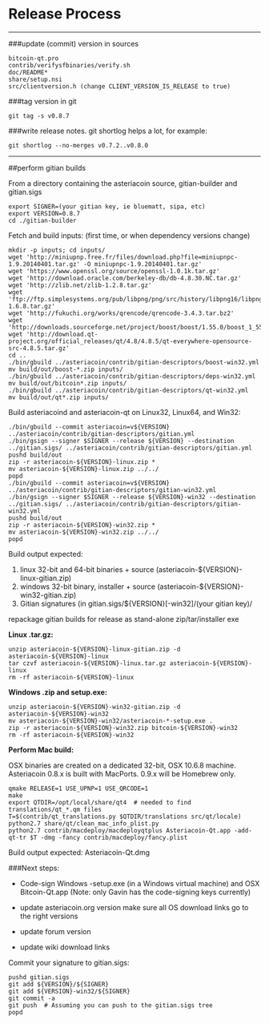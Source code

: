 Release Process
====================

* * *

###update (commit) version in sources


	bitcoin-qt.pro
	contrib/verifysfbinaries/verify.sh
	doc/README*
	share/setup.nsi
	src/clientversion.h (change CLIENT_VERSION_IS_RELEASE to true)

###tag version in git

	git tag -s v0.8.7

###write release notes. git shortlog helps a lot, for example:

	git shortlog --no-merges v0.7.2..v0.8.0

* * *

##perform gitian builds

 From a directory containing the asteriacoin source, gitian-builder and gitian.sigs
  
	export SIGNER=(your gitian key, ie bluematt, sipa, etc)
	export VERSION=0.8.7
	cd ./gitian-builder

 Fetch and build inputs: (first time, or when dependency versions change)

	mkdir -p inputs; cd inputs/
	wget 'http://miniupnp.free.fr/files/download.php?file=miniupnpc-1.9.20140401.tar.gz' -O miniupnpc-1.9.20140401.tar.gz'
	wget 'https://www.openssl.org/source/openssl-1.0.1k.tar.gz'
	wget 'http://download.oracle.com/berkeley-db/db-4.8.30.NC.tar.gz'
	wget 'http://zlib.net/zlib-1.2.8.tar.gz'
	wget 'ftp://ftp.simplesystems.org/pub/libpng/png/src/history/libpng16/libpng-1.6.8.tar.gz'
	wget 'http://fukuchi.org/works/qrencode/qrencode-3.4.3.tar.bz2'
	wget 'http://downloads.sourceforge.net/project/boost/boost/1.55.0/boost_1_55_0.tar.bz2'
	wget 'http://download.qt-project.org/official_releases/qt/4.8/4.8.5/qt-everywhere-opensource-src-4.8.5.tar.gz'
	cd ..
	./bin/gbuild ../asteriacoin/contrib/gitian-descriptors/boost-win32.yml
	mv build/out/boost-*.zip inputs/
	./bin/gbuild ../asteriacoin/contrib/gitian-descriptors/deps-win32.yml
	mv build/out/bitcoin*.zip inputs/
	./bin/gbuild ../asteriacoin/contrib/gitian-descriptors/qt-win32.yml
	mv build/out/qt*.zip inputs/

 Build asteriacoind and asteriacoin-qt on Linux32, Linux64, and Win32:
  
	./bin/gbuild --commit asteriacoin=v${VERSION} ../asteriacoin/contrib/gitian-descriptors/gitian.yml
	./bin/gsign --signer $SIGNER --release ${VERSION} --destination ../gitian.sigs/ ../asteriacoin/contrib/gitian-descriptors/gitian.yml
	pushd build/out
	zip -r asteriacoin-${VERSION}-linux.zip *
	mv asteriacoin-${VERSION}-linux.zip ../../
	popd
	./bin/gbuild --commit asteriacoin=v${VERSION} ../asteriacoin/contrib/gitian-descriptors/gitian-win32.yml
	./bin/gsign --signer $SIGNER --release ${VERSION}-win32 --destination ../gitian.sigs/ ../asteriacoin/contrib/gitian-descriptors/gitian-win32.yml
	pushd build/out
	zip -r asteriacoin-${VERSION}-win32.zip *
	mv asteriacoin-${VERSION}-win32.zip ../../
	popd

  Build output expected:

  1. linux 32-bit and 64-bit binaries + source (asteriacoin-${VERSION}-linux-gitian.zip)
  2. windows 32-bit binary, installer + source (asteriacoin-${VERSION}-win32-gitian.zip)
  3. Gitian signatures (in gitian.sigs/${VERSION}[-win32]/(your gitian key)/

repackage gitian builds for release as stand-alone zip/tar/installer exe

**Linux .tar.gz:**

	unzip asteriacoin-${VERSION}-linux-gitian.zip -d asteriacoin-${VERSION}-linux
	tar czvf asteriacoin-${VERSION}-linux.tar.gz asteriacoin-${VERSION}-linux
	rm -rf asteriacoin-${VERSION}-linux

**Windows .zip and setup.exe:**

	unzip asteriacoin-${VERSION}-win32-gitian.zip -d asteriacoin-${VERSION}-win32
	mv asteriacoin-${VERSION}-win32/asteriacoin-*-setup.exe .
	zip -r asteriacoin-${VERSION}-win32.zip bitcoin-${VERSION}-win32
	rm -rf asteriacoin-${VERSION}-win32

**Perform Mac build:**

  OSX binaries are created on a dedicated 32-bit, OSX 10.6.8 machine.
  Asteriacoin 0.8.x is built with MacPorts.  0.9.x will be Homebrew only.

	qmake RELEASE=1 USE_UPNP=1 USE_QRCODE=1
	make
	export QTDIR=/opt/local/share/qt4  # needed to find translations/qt_*.qm files
	T=$(contrib/qt_translations.py $QTDIR/translations src/qt/locale)
	python2.7 share/qt/clean_mac_info_plist.py
	python2.7 contrib/macdeploy/macdeployqtplus Asteriacoin-Qt.app -add-qt-tr $T -dmg -fancy contrib/macdeploy/fancy.plist

 Build output expected: Asteriacoin-Qt.dmg

###Next steps:

* Code-sign Windows -setup.exe (in a Windows virtual machine) and
  OSX Bitcoin-Qt.app (Note: only Gavin has the code-signing keys currently)

* update asteriacoin.org version
  make sure all OS download links go to the right versions

* update forum version

* update wiki download links

Commit your signature to gitian.sigs:

	pushd gitian.sigs
	git add ${VERSION}/${SIGNER}
	git add ${VERSION}-win32/${SIGNER}
	git commit -a
	git push  # Assuming you can push to the gitian.sigs tree
	popd

